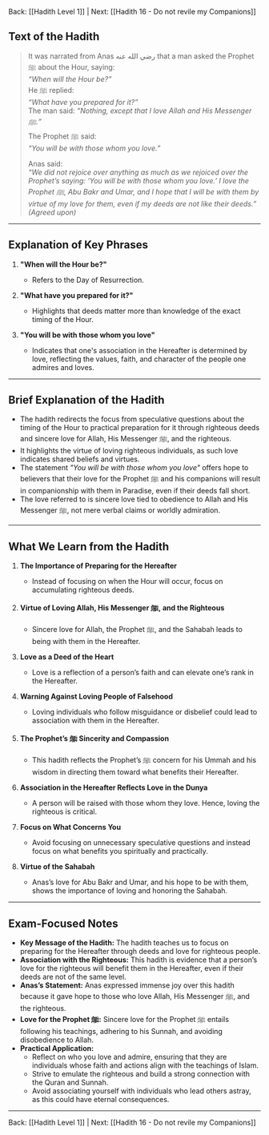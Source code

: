 Back: [[Hadith Level 1]] | Next: [[Hadith 16 - Do not revile my Companions]]

## Text of the Hadith  
> It was narrated from Anas رضي الله عنه that a man asked the Prophet ﷺ about the Hour, saying:  
> *“When will the Hour be?”*  
> He ﷺ replied:  
> *“What have you prepared for it?”*  
> The man said: *“Nothing, except that I love Allah and His Messenger ﷺ.”*  
> The Prophet ﷺ said:  
> *“You will be with those whom you love.”*  
>  
> Anas said:  
> *“We did not rejoice over anything as much as we rejoiced over the Prophet’s saying: ‘You will be with those whom you love.’ I love the Prophet ﷺ, Abu Bakr and Umar, and I hope that I will be with them by virtue of my love for them, even if my deeds are not like their deeds.”*  
> *(Agreed upon)*  

---

## Explanation of Key Phrases  

1. **"When will the Hour be?"**  
   - Refers to the Day of Resurrection.  

2. **"What have you prepared for it?"**  
   - Highlights that deeds matter more than knowledge of the exact timing of the Hour.  

3. **"You will be with those whom you love"**  
   - Indicates that one's association in the Hereafter is determined by love, reflecting the values, faith, and character of the people one admires and loves.  

---

## Brief Explanation of the Hadith  

- The hadith redirects the focus from speculative questions about the timing of the Hour to practical preparation for it through righteous deeds and sincere love for Allah, His Messenger ﷺ, and the righteous.  
- It highlights the virtue of loving righteous individuals, as such love indicates shared beliefs and virtues.  
- The statement *"You will be with those whom you love"* offers hope to believers that their love for the Prophet ﷺ and his companions will result in companionship with them in Paradise, even if their deeds fall short.  
- The love referred to is sincere love tied to obedience to Allah and His Messenger ﷺ, not mere verbal claims or worldly admiration.  

---

## What We Learn from the Hadith  

1. **The Importance of Preparing for the Hereafter**  
   - Instead of focusing on when the Hour will occur, focus on accumulating righteous deeds.  

2. **Virtue of Loving Allah, His Messenger ﷺ, and the Righteous**  
   - Sincere love for Allah, the Prophet ﷺ, and the Sahabah leads to being with them in the Hereafter.  

3. **Love as a Deed of the Heart**  
   - Love is a reflection of a person’s faith and can elevate one’s rank in the Hereafter.  

4. **Warning Against Loving People of Falsehood**  
   - Loving individuals who follow misguidance or disbelief could lead to association with them in the Hereafter.  

5. **The Prophet’s ﷺ Sincerity and Compassion**  
   - This hadith reflects the Prophet’s ﷺ concern for his Ummah and his wisdom in directing them toward what benefits their Hereafter.  

6. **Association in the Hereafter Reflects Love in the Dunya**  
   - A person will be raised with those whom they love. Hence, loving the righteous is critical.  

7. **Focus on What Concerns You**  
   - Avoid focusing on unnecessary speculative questions and instead focus on what benefits you spiritually and practically.  

8. **Virtue of the Sahabah**  
   - Anas’s love for Abu Bakr and Umar, and his hope to be with them, shows the importance of loving and honoring the Sahabah.  

---

## Exam-Focused Notes  

- **Key Message of the Hadith:** The hadith teaches us to focus on preparing for the Hereafter through deeds and love for righteous people.  
- **Association with the Righteous:** This hadith is evidence that a person’s love for the righteous will benefit them in the Hereafter, even if their deeds are not of the same level.  
- **Anas’s Statement:** Anas expressed immense joy over this hadith because it gave hope to those who love Allah, His Messenger ﷺ, and the righteous.  
- **Love for the Prophet ﷺ:** Sincere love for the Prophet ﷺ entails following his teachings, adhering to his Sunnah, and avoiding disobedience to Allah.  
- **Practical Application:**  
  - Reflect on who you love and admire, ensuring that they are individuals whose faith and actions align with the teachings of Islam.  
  - Strive to emulate the righteous and build a strong connection with the Quran and Sunnah.  
  - Avoid associating yourself with individuals who lead others astray, as this could have eternal consequences.  

---
Back: [[Hadith Level 1]] | Next: [[Hadith 16 - Do not revile my Companions]]